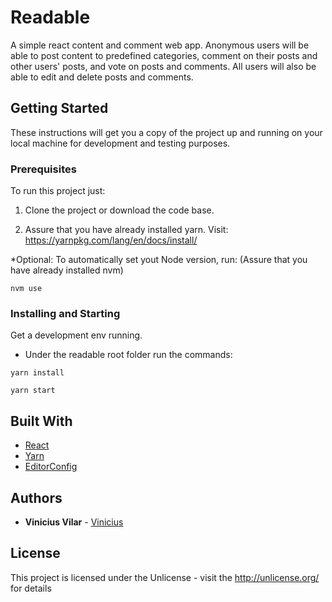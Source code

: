 # Readable

A simple react content and comment web app.
Anonymous users will be able to post content to predefined categories, comment on their posts and other users' posts, and vote on posts and comments. All users will also be able to edit and delete posts and comments.

## Getting Started

These instructions will get you a copy of the project up and running on your local machine for development and testing purposes.

### Prerequisites

To run this project just:

1. Clone the project or download the code base.

2. Assure that you have already installed yarn.
  Visit: https://yarnpkg.com/lang/en/docs/install/

*Optional: To automatically set yout Node version, run:
(Assure that you have already installed nvm)
```
nvm use
```

### Installing and Starting

Get a development env running.

- Under the readable root folder run the commands:

```
yarn install
```

```
yarn start
```

## Built With

* [React](https://www.npmjs.com/package/create-react-app)
* [Yarn](https://yarnpkg.com/en/)
* [EditorConfig](http://editorconfig.org)

## Authors

* **Vinicius Vilar** - [Vinicius](https://github.com/ViniciusBVilar)

## License

This project is licensed under the Unlicense - visit the http://unlicense.org/ for details